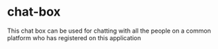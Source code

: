 # chat-box
This chat box can be used for chatting with all the people on a common platform who has registered on this application 
